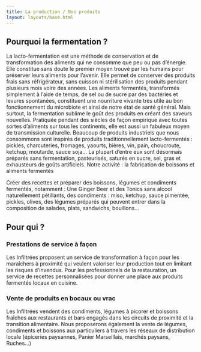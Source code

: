 ```yaml
---
title: La production / Nos produits
layout: layouts/base.html
---
```

## Pourquoi la fermentation ?

La lacto-fermentation est une méthode de conservation et de transformation des aliments qui ne consomme que peu ou pas d’énergie. 
Elle constitue sans doute le premier moyen trouvé par les humains pour préserver leurs aliments pour l’avenir. Elle permet de conserver des produits frais sans réfrigérateur, sans cuisson ni stérilisation des produits pendant plusieurs mois voire des années. 
Les aliments fermentés, transformés simplement à l’aide de temps, de sel ou de sucre par des bactéries et levures spontanées, constituent une nourriture vivante très utile au bon fonctionnement du microbiote et ainsi de notre état de santé général. 
Mais surtout, la fermentation sublime le goût des produits en créant des saveurs nouvelles. 
Pratiquée pendant des siècles de façon empirique avec toutes sortes d’aliments sur tous les continents, elle est aussi un fabuleux moyen  de transmission culturelle.
Beaucoup de produits industriels que nous consommons sont inspirés de produits traditionnellement lacto-fermentés : pickles, charcuteries, fromages, yaourts, bières, vin, pain, choucroute, ketchup, moutarde, sauce soja... 
La plupart d’entre eux sont désormais préparés sans fermentation, pasteurisés, saturés en sucre, sel, gras et exhausteurs de goûts artificiels. 
Notre activité : la fabrication de boissons et aliments fermentés

Créer des recettes et préparer des boissons, légumes et condiments fermentés, notamment : Une Ginger Beer et des Tonics sans alcool naturellement pétillants, des condiments : miso, ketchup, sauce pimentée, pickles, olives, des légumes préparés qui peuvent entrer dans la composition de salades, plats, sandwichs, bouillons…

## Pour qui ?

### Prestations de service à façon

Les Infiltrées proposent un service de transformation à façon pour les  maraîchers à proximité qui veulent valoriser leur production tout en limitant les risques d’invendus. 
Pour les professionnels de la restauration, un service de recettes personnalisées pour donner une place aux produits fermentés locaux en cuisine.

### Vente de produits en bocaux ou vrac

Les Infiltrées vendent des condiments, légumes à picorer et boissons fraîches aux restaurants et bars engagés dans les circuits de proximité et la transition alimentaire.
Nous proposerons également la vente de légumes, condiments et boissons aux particuliers à travers les réseaux de distribution locale (épiceries paysannes, Panier Marseillais, marchés paysans, Ruches...) 